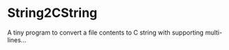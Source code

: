 # String2CString
A tiny program to convert a file contents to C string with supporting multi-lines...
